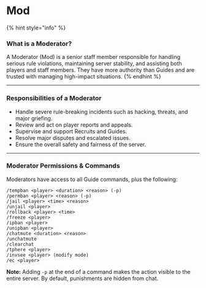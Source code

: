 # Mod

{% hint style="info" %}
### What is a Moderator?

A Moderator (Mod) is a senior staff member responsible for handling serious rule violations, maintaining server stability, and assisting both players and staff members. They have more authority than Guides and are trusted with managing high-impact situations.
{% endhint %}

***

### Responsibilities of a Moderator

* Handle severe rule-breaking incidents such as hacking, threats, and major griefing.
* Review and act on player reports and appeals.
* Supervise and support Recruits and Guides.
* Resolve major disputes and escalated issues.
* Ensure the overall safety and fairness of the server.

***

### Moderator Permissions & Commands

Moderators have access to all Guide commands, plus the following:

```markup
/tempban <player> <duration> <reason> (-p)
/permban <player> <reason> (-p)
/jail <player> <time> <reason>
/unjail <player>
/rollback <player> <time>
/freeze <player>
/ipban <player>
/unipban <player>
/chatmute <duration> <reason>
/unchatmute
/clearchat
/tphere <player>
/invsee <player> (modify mode)
/ec <player>
```

**Note:** Adding `-p` at the end of a command makes the action visible to the entire server. By default, punishments are hidden from chat.
